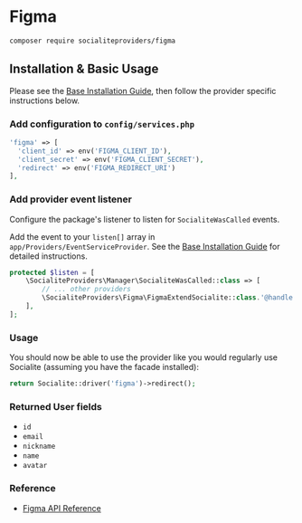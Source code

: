 # Figma

```bash
composer require socialiteproviders/figma
```

## Installation & Basic Usage

Please see the [Base Installation Guide](https://socialiteproviders.com/usage/), then follow the provider specific instructions below.

### Add configuration to `config/services.php`

```php
'figma' => [    
  'client_id' => env('FIGMA_CLIENT_ID'),  
  'client_secret' => env('FIGMA_CLIENT_SECRET'),  
  'redirect' => env('FIGMA_REDIRECT_URI') 
],
```

### Add provider event listener

Configure the package's listener to listen for `SocialiteWasCalled` events.

Add the event to your `listen[]` array in `app/Providers/EventServiceProvider`. See the [Base Installation Guide](https://socialiteproviders.com/usage/) for detailed instructions.

```php
protected $listen = [
    \SocialiteProviders\Manager\SocialiteWasCalled::class => [
        // ... other providers
        \SocialiteProviders\Figma\FigmaExtendSocialite::class.'@handle',
    ],
];
```

### Usage

You should now be able to use the provider like you would regularly use Socialite (assuming you have the facade installed):

```php
return Socialite::driver('figma')->redirect();
```

### Returned User fields

- `id`
- `email`
- `nickname`
- `name`
- `avatar`

### Reference

- [Figma API Reference](https://www.figma.com/developers/api)
